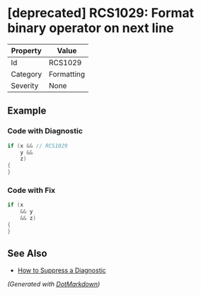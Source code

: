 # \[deprecated\] RCS1029: Format binary operator on next line

| Property | Value      |
| -------- | ---------- |
| Id       | RCS1029    |
| Category | Formatting |
| Severity | None       |

## Example

### Code with Diagnostic

```csharp
if (x && // RCS1029
    y &&
    z)
{
}
```

### Code with Fix

```csharp
if (x
    && y
    && z)
{
}
```

## See Also

* [How to Suppress a Diagnostic](../HowToConfigureAnalyzers.md#how-to-suppress-a-diagnostic)


*\(Generated with [DotMarkdown](http://github.com/JosefPihrt/DotMarkdown)\)*